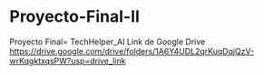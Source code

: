 # Proyecto-Final-II

Proyecto Final= TechHelper_AI
Link de Google Drive https://drive.google.com/drive/folders/1A6Y4UDL2qrKuqDqjQzV-wrKqgktxqsPW?usp=drive_link
